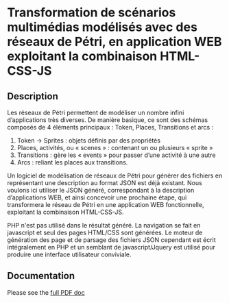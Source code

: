 # Transformation de scénarios multimédias modélisés avec des réseaux de Pétri, en application WEB exploitant la combinaison HTML-CSS-JS

## Description
Les réseaux de Pétri permettent de modéliser un nombre infini d’applications très diverses. De manière basique, ce sont des schémas composés de 4 éléments principaux : Token, Places, Transitions et arcs : 
1.	Token -> Sprites : objets définis par des propriétés
2.	Places, activités, ou « scenes » : contenant un ou plusieurs « sprite »
3.	Transitions : gère les « events » pour passer d’une activité à une autre
4.	Arcs : reliant les places aux transitions.

Un logiciel de modélisation de réseaux de Pétri pour générer des fichiers en représentant une description au format JSON est déjà existant. Nous voulons ici utiliser le JSON généré, correspondant à la description d’applications WEB, et ainsi concevoir une 
prochaine étape, qui transformera le réseau de Pétri en une application WEB fonctionnelle, exploitant la combinaison HTML-CSS-JS. 

PHP n'est pas utilisé dans le résultat généré. La navigation se fait en javascript et seul des pages HTML/CSS sont générées. 
Le moteur de génération des page et de parsage des fichiers JSON cependant est écrit intégralement en PHP et un semblant de javascript/Jquery est utilisé pour produire une interface utilisateur conviviale.

## Documentation
Please see the <a href="https://github.com/droduit/petri-media/blob/master/doc.pdf">full PDF doc</a>

